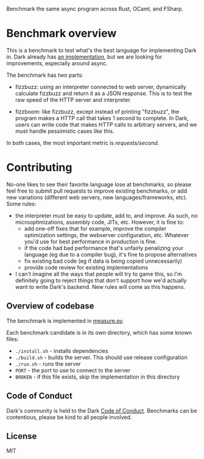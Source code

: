 Benchmark the same async program across Rust, OCaml, and FSharp.

# Benchmark overview

This is a benchmark to test what's the best language for implementing Dark in.
Dark already has [an
implementation](https://github.com/darklang/dark/blob/main/backend/libexecution/ast.ml),
but we are looking for improvements, especially around async.

The benchmark has two parts:

- fizzbuzz: using an interpreter connected to web server, dynamically calculate
  fizzbuzz and return it as a JSON response. This is to test the raw speed of
  the HTTP server and interpreter.

- fizzboom: like fizzbuzz, except instead of printing "fizzbuzz", the program makes
  a HTTP call that takes 1 second to complete. In Dark, users can write code
  that makes HTTP calls to arbitrary servers, and we must handle pessimistic
  cases like this.

In both cases, the most important metric is _requests/second_.

# Contributing

No-one likes to see their favorite language lose at benchmarks, so please feel
free to submit pull requests to improve existing benchmarks, or add new
variations (different web servers, new languages/frameworks, etc). Some rules:

- the interpreter must be easy to update, add to, and improve. As such, no
  microoptimizations, assembly code, JITs, etc. However, it is fine to:
  - add one-off fixes that for example, improve the compiler optimization
    settings, the webserver configuration, etc. Whatever you'd use for best
    performance in production is fine.
  - if the code had bad performance that's unfairly penalizing your language
    (eg due to a compiler bug), it's fine to propose alternatives
  - fix existing bad code (eg if data is being copied unnecessarily)
  - provide code review for existing implementations
- I can't imagine all the ways that people will try to game this, so I'm
  definitely going to reject things that don't support how we'd actually want
  to write Dark's backend. New rules will come as this happens.

## Overview of codebase

The benchmark is implemented in [measure.py](measure.py).

Each benchmark candidate is in its own directory, which has some known files:

- `./install.sh` - installs dependencies
- `./build.sh` - builds the server. This should use release configuration
- `./run.sh` - runs the server
- `PORT` - the port to use to connect to the server
- `BROKEN` - if this file exists, skip the implementation in this directory

## Code of Conduct

Dark's community is held to the Dark [Code of Conduct](./CODE-OF-CONDUCT.md).
Benchmarks can be contentious, please be kind to all people involved.

## License

MIT
